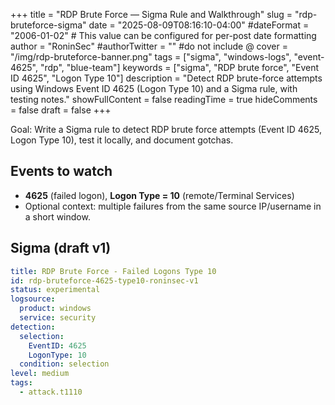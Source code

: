 +++
title = "RDP Brute Force — Sigma Rule and Walkthrough"
slug = "rdp-bruteforce-sigma"
date = "2025-08-09T08:16:10-04:00"
#dateFormat = "2006-01-02" # This value can be configured for per-post date formatting
author = "RoninSec"
#authorTwitter = "" #do not include @
cover = "/img/rdp-bruteforce-banner.png"
tags = ["sigma", "windows-logs", "event-4625", "rdp", "blue-team"]
keywords = ["sigma", "RDP brute force", "Event ID 4625", "Logon Type 10"]
description = "Detect RDP brute-force attempts using Windows Event ID 4625 (Logon Type 10) and a Sigma rule, with testing notes."
showFullContent = false
readingTime = true
hideComments = false
draft = false
+++

Goal: Write a Sigma rule to detect RDP brute force attempts (Event ID 4625, Logon Type 10), test it locally, and document gotchas.

<!--more-->

## Events to watch
- **4625** (failed logon), **Logon Type = 10** (remote/Terminal Services)
- Optional context: multiple failures from the same source IP/username in a short window.

## Sigma (draft v1)
```yaml
title: RDP Brute Force - Failed Logons Type 10
id: rdp-bruteforce-4625-type10-roninsec-v1
status: experimental
logsource:
  product: windows
  service: security
detection:
  selection:
    EventID: 4625
    LogonType: 10
  condition: selection
level: medium
tags:
  - attack.t1110
